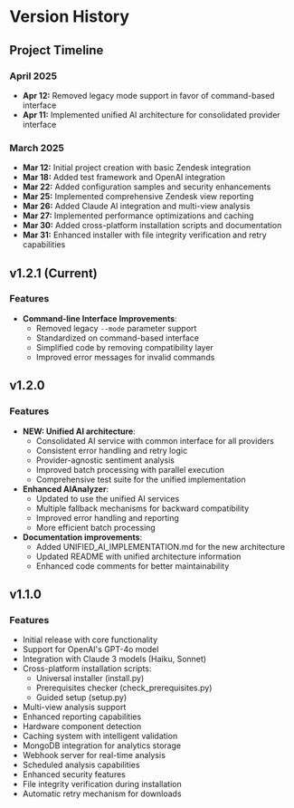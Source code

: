 # Version History

## Project Timeline

### April 2025
- **Apr 12:** Removed legacy mode support in favor of command-based interface
- **Apr 11:** Implemented unified AI architecture for consolidated provider interface

### March 2025
- **Mar 12:** Initial project creation with basic Zendesk integration
- **Mar 18:** Added test framework and OpenAI integration
- **Mar 22:** Added configuration samples and security enhancements
- **Mar 25:** Implemented comprehensive Zendesk view reporting
- **Mar 26:** Added Claude AI integration and multi-view analysis
- **Mar 27:** Implemented performance optimizations and caching
- **Mar 30:** Added cross-platform installation scripts and documentation
- **Mar 31:** Enhanced installer with file integrity verification and retry capabilities

## v1.2.1 (Current)

### Features
- **Command-line Interface Improvements**:
  - Removed legacy `--mode` parameter support
  - Standardized on command-based interface
  - Simplified code by removing compatibility layer
  - Improved error messages for invalid commands

## v1.2.0

### Features
- **NEW: Unified AI architecture**:
  - Consolidated AI service with common interface for all providers
  - Consistent error handling and retry logic
  - Provider-agnostic sentiment analysis
  - Improved batch processing with parallel execution
  - Comprehensive test suite for the unified implementation
- **Enhanced AIAnalyzer**:
  - Updated to use the unified AI services
  - Multiple fallback mechanisms for backward compatibility
  - Improved error handling and reporting
  - More efficient batch processing
- **Documentation improvements**:
  - Added UNIFIED_AI_IMPLEMENTATION.md for the new architecture
  - Updated README with unified architecture information
  - Enhanced code comments for better maintainability

## v1.1.0

### Features
- Initial release with core functionality
- Support for OpenAI's GPT-4o model
- Integration with Claude 3 models (Haiku, Sonnet)
- Cross-platform installation scripts:
  - Universal installer (install.py)
  - Prerequisites checker (check_prerequisites.py)
  - Guided setup (setup.py)
- Multi-view analysis support
- Enhanced reporting capabilities
- Hardware component detection
- Caching system with intelligent validation
- MongoDB integration for analytics storage
- Webhook server for real-time analysis
- Scheduled analysis capabilities
- Enhanced security features
- File integrity verification during installation
- Automatic retry mechanism for downloads